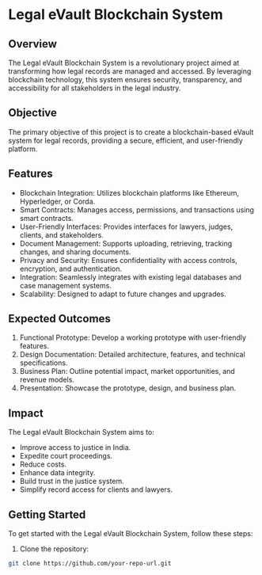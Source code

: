 # Legal eVault Blockchain System

## Overview

The Legal eVault Blockchain System is a revolutionary project aimed at transforming how legal records are managed and accessed. By leveraging blockchain technology, this system ensures security, transparency, and accessibility for all stakeholders in the legal industry.

## Objective

The primary objective of this project is to create a blockchain-based eVault system for legal records, providing a secure, efficient, and user-friendly platform.

## Features

- Blockchain Integration: Utilizes blockchain platforms like Ethereum, Hyperledger, or Corda.
- Smart Contracts: Manages access, permissions, and transactions using smart contracts.
- User-Friendly Interfaces: Provides interfaces for lawyers, judges, clients, and stakeholders.
- Document Management: Supports uploading, retrieving, tracking changes, and sharing documents.
- Privacy and Security: Ensures confidentiality with access controls, encryption, and authentication.
- Integration: Seamlessly integrates with existing legal databases and case management systems.
- Scalability: Designed to adapt to future changes and upgrades.

## Expected Outcomes

1. Functional Prototype: Develop a working prototype with user-friendly features.
2. Design Documentation: Detailed architecture, features, and technical specifications.
3. Business Plan: Outline potential impact, market opportunities, and revenue models.
4. Presentation: Showcase the prototype, design, and business plan.

## Impact

The Legal eVault Blockchain System aims to:

- Improve access to justice in India.
- Expedite court proceedings.
- Reduce costs.
- Enhance data integrity.
- Build trust in the justice system.
- Simplify record access for clients and lawyers.

## Getting Started

To get started with the Legal eVault Blockchain System, follow these steps:

1. Clone the repository:

```bash
git clone https://github.com/your-repo-url.git
